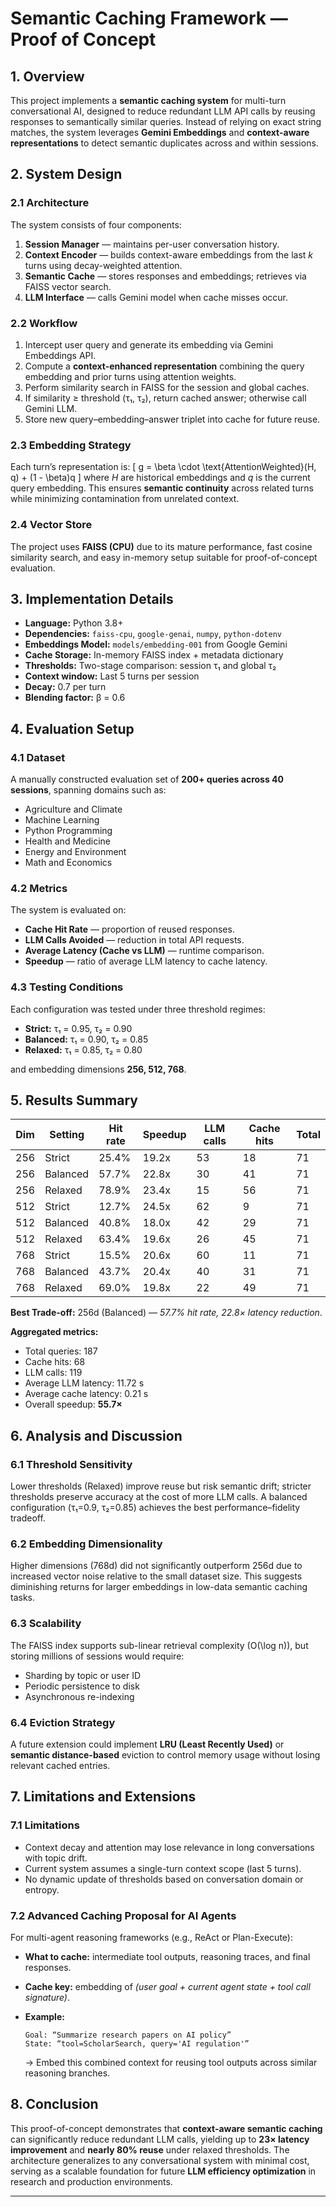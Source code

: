 # Semantic Caching Framework — Proof of Concept

## 1. Overview

This project implements a **semantic caching system** for multi-turn conversational AI, designed to reduce redundant LLM API calls by reusing responses to semantically similar queries.
Instead of relying on exact string matches, the system leverages **Gemini Embeddings** and **context-aware representations** to detect semantic duplicates across and within sessions.

## 2. System Design

### 2.1 Architecture

The system consists of four components:

1. **Session Manager** — maintains per-user conversation history.
2. **Context Encoder** — builds context-aware embeddings from the last *k* turns using decay-weighted attention.
3. **Semantic Cache** — stores responses and embeddings; retrieves via FAISS vector search.
4. **LLM Interface** — calls Gemini model when cache misses occur.

### 2.2 Workflow

1. Intercept user query and generate its embedding via Gemini Embeddings API.
2. Compute a **context-enhanced representation** combining the query embedding and prior turns using attention weights.
3. Perform similarity search in FAISS for the session and global caches.
4. If similarity ≥ threshold (τ₁, τ₂), return cached answer; otherwise call Gemini LLM.
5. Store new query–embedding–answer triplet into cache for future reuse.

### 2.3 Embedding Strategy

Each turn’s representation is:
[
g = \beta \cdot \text{AttentionWeighted}(H, q) + (1 - \beta)q
]
where *H* are historical embeddings and *q* is the current query embedding.
This ensures **semantic continuity** across related turns while minimizing contamination from unrelated context.

### 2.4 Vector Store

The project uses **FAISS (CPU)** due to its mature performance, fast cosine similarity search, and easy in-memory setup suitable for proof-of-concept evaluation.

## 3. Implementation Details

* **Language:** Python 3.8+
* **Dependencies:** `faiss-cpu`, `google-genai`, `numpy`, `python-dotenv`
* **Embeddings Model:** `models/embedding-001` from Google Gemini
* **Cache Storage:** In-memory FAISS index + metadata dictionary
* **Thresholds:** Two-stage comparison: session τ₁ and global τ₂
* **Context window:** Last 5 turns per session
* **Decay:** 0.7 per turn
* **Blending factor:** β = 0.6

## 4. Evaluation Setup

### 4.1 Dataset

A manually constructed evaluation set of **200+ queries across 40 sessions**, spanning domains such as:

* Agriculture and Climate
* Machine Learning
* Python Programming
* Health and Medicine
* Energy and Environment
* Math and Economics

### 4.2 Metrics

The system is evaluated on:

* **Cache Hit Rate** — proportion of reused responses.
* **LLM Calls Avoided** — reduction in total API requests.
* **Average Latency (Cache vs LLM)** — runtime comparison.
* **Speedup** — ratio of average LLM latency to cache latency.

### 4.3 Testing Conditions

Each configuration was tested under three threshold regimes:

* **Strict:** τ₁ = 0.95, τ₂ = 0.90
* **Balanced:** τ₁ = 0.90, τ₂ = 0.85
* **Relaxed:** τ₁ = 0.85, τ₂ = 0.80

and embedding dimensions **256, 512, 768**.

## 5. Results Summary

| Dim | Setting  | Hit rate | Speedup | LLM calls | Cache hits | Total |
| --- | -------- | -------- | ------- | --------- | ---------- | ----- |
| 256 | Strict   | 25.4%    | 19.2x   | 53        | 18         | 71    |
| 256 | Balanced | 57.7%    | 22.8x   | 30        | 41         | 71    |
| 256 | Relaxed  | 78.9%    | 23.4x   | 15        | 56         | 71    |
| 512 | Strict   | 12.7%    | 24.5x   | 62        | 9          | 71    |
| 512 | Balanced | 40.8%    | 18.0x   | 42        | 29         | 71    |
| 512 | Relaxed  | 63.4%    | 19.6x   | 26        | 45         | 71    |
| 768 | Strict   | 15.5%    | 20.6x   | 60        | 11         | 71    |
| 768 | Balanced | 43.7%    | 20.4x   | 40        | 31         | 71    |
| 768 | Relaxed  | 69.0%    | 19.8x   | 22        | 49         | 71    |

**Best Trade-off:** 256d (Balanced) — *57.7% hit rate, 22.8× latency reduction*.

**Aggregated metrics:**

* Total queries: 187
* Cache hits: 68
* LLM calls: 119
* Average LLM latency: 11.72 s
* Average cache latency: 0.21 s
* Overall speedup: **55.7×**

## 6. Analysis and Discussion

### 6.1 Threshold Sensitivity

Lower thresholds (Relaxed) improve reuse but risk semantic drift; stricter thresholds preserve accuracy at the cost of more LLM calls.
A balanced configuration (τ₁=0.9, τ₂=0.85) achieves the best performance–fidelity tradeoff.

### 6.2 Embedding Dimensionality

Higher dimensions (768d) did not significantly outperform 256d due to increased vector noise relative to the small dataset size.
This suggests diminishing returns for larger embeddings in low-data semantic caching tasks.

### 6.3 Scalability

The FAISS index supports sub-linear retrieval complexity (O(\log n)), but storing millions of sessions would require:

* Sharding by topic or user ID
* Periodic persistence to disk
* Asynchronous re-indexing

### 6.4 Eviction Strategy

A future extension could implement **LRU (Least Recently Used)** or **semantic distance-based** eviction to control memory usage without losing relevant cached entries.

## 7. Limitations and Extensions

### 7.1 Limitations

* Context decay and attention may lose relevance in long conversations with topic drift.
* Current system assumes a single-turn context scope (last 5 turns).
* No dynamic update of thresholds based on conversation domain or entropy.

### 7.2 Advanced Caching Proposal for AI Agents

For multi-agent reasoning frameworks (e.g., ReAct or Plan-Execute):

* **What to cache:** intermediate tool outputs, reasoning traces, and final responses.
* **Cache key:** embedding of *(user goal + current agent state + tool call signature)*.
* **Example:**

  ```
  Goal: “Summarize research papers on AI policy”
  State: “tool=ScholarSearch, query='AI regulation'”
  ```

  → Embed this combined context for reusing tool outputs across similar reasoning branches.

## 8. Conclusion

This proof-of-concept demonstrates that **context-aware semantic caching** can significantly reduce redundant LLM calls, yielding up to **23× latency improvement** and **nearly 80% reuse** under relaxed thresholds.
The architecture generalizes to any conversational system with minimal cost, serving as a scalable foundation for future **LLM efficiency optimization** in research and production environments.

---

